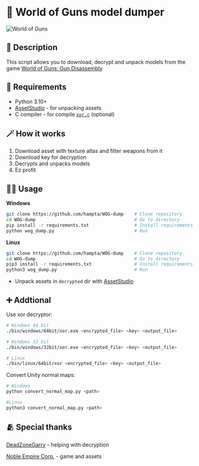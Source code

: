 # 🔫 World of Guns model dumper 

![World of Guns](https://cdn.cloudflare.steamstatic.com/steam/apps/262410/library_hero.jpg)

## 📙 Description
This script allows you to download, decrypt and unpack models from the game [World of Guns: Gun Disassembly](https://store.steampowered.com/app/262410/World_of_Guns_Gun_Disassembly/)

## 🔗 Requirements
- Python 3.10+ 
- [AssetStudio](https://github.com/Perfare/AssetStudio) - for unpacking assets
- C compiler - for compile [`xor.c`](https://github.com/hampta/WOG-dump/blob/main/xor.c) (optional)

## 🪄 How it works
1. Download asset with texture atlas and filter weapons from it
2. Download key for decryption
3. Decrypts and unpacks models
4. Ez profit

## 🧑‍🏭 Usage
**Windows**
```bash
git clone https://github.com/hampta/WOG-dump    # Clone repository
cd WOG-dump                                     # Go to directory
pip install -r requirements.txt                 # Install requirements
python wog_dump.py                              # Run
```

**Linux**
```bash
git clone https://github.com/hampta/WOG-dump    # Clone repository
cd WOG-dump                                     # Go to directory
pip3 install -r requirements.txt                # Install requirements
python3 wog_dump.py                             # Run
```

- Unpack assets in `decrypted` dir with [AssetStudio](https://github.com/Perfare/AssetStudio)

## ➕ Addtional
Use xor decryptor: 
```bash
# Windows 64 bit
./bin/windows/64bit/xor.exe <encrypted_file> <key> <output_file>

# Windows 32 bit
./bin/windows/32bit/xor.exe <encrypted_file> <key> <output_file>

# Linux
./bin/linux/64bit/xor <encrypted_file> <key> <output_file>
```

Convert Unity normal maps: 
```bash
# Windows
python convert_normal_map.py <path> 

#Linux 
python3 convert_normal_map.py <path> 
```

## 🫂 Special thanks
[DeadZoneGarry](https://github.com/DeadZoneLuna) - helping with decryption

[Noble Empire Corp.](https://noble-empire.com/news.php) - game and assets
